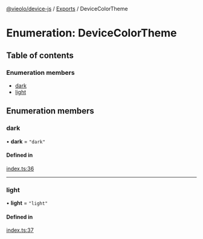 [@vieolo/device-js](../README.md) / [Exports](../modules.md) / DeviceColorTheme

# Enumeration: DeviceColorTheme

## Table of contents

### Enumeration members

- [dark](DeviceColorTheme.md#dark)
- [light](DeviceColorTheme.md#light)

## Enumeration members

### dark

• **dark** = `"dark"`

#### Defined in

[index.ts:36](https://github.com/Vieolo/device-js/blob/4b0f06e/src/index.ts#L36)

___

### light

• **light** = `"light"`

#### Defined in

[index.ts:37](https://github.com/Vieolo/device-js/blob/4b0f06e/src/index.ts#L37)

